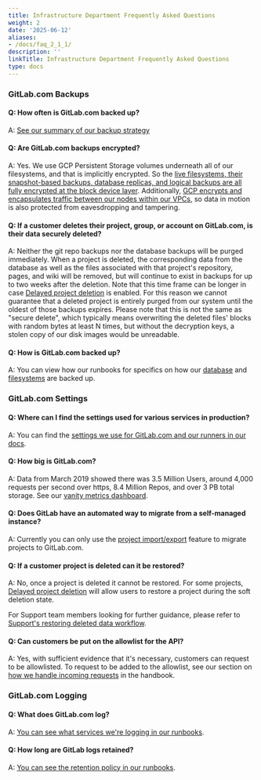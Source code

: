 ```yaml
---
title: Infrastructure Department Frequently Asked Questions
weight: 2
date: '2025-06-12'
aliases:
- /docs/faq_2_1_1/
description: ''
linkTitle: Infrastructure Department Frequently Asked Questions
type: docs
---
```


### GitLab.com Backups

#### Q: How often is GitLab.com backed up?

A: [See our summary of our backup strategy](../production#backups)

#### Q: Are GitLab.com backups encrypted?

A: Yes. We use GCP Persistent Storage volumes underneath all of our filesystems, and that is implicitly encrypted. So the [live filesystems, their snapshot-based backups, database replicas, and logical backups are all fully encrypted at the block device layer](https://cloud.google.com/security/encryption-at-rest/default-encryption/#encryption_of_data_at_rest). Additionally, [GCP encrypts and encapsulates traffic between our nodes within our VPCs](https://cloud.google.com/security/encryption-in-transit/#encryption_in_transit_by_default), so data in motion is also protected from eavesdropping and tampering.

#### Q: If a customer deletes their project, group, or account on GitLab.com, is their data securely deleted?

A: Neither the git repo backups nor the database backups will be purged immediately. When a project is deleted, the corresponding data from the database as well as the files associated with that project's repository, pages, and wiki will be removed, but will continue to exist in backups for up to two weeks after the deletion. Note that this time frame can be longer in case [Delayed project deletion](https://docs.gitlab.com/ee/user/gitlab_com/index.html#delayed-project-deletion) is enabled. For this reason we cannot guarantee that a deleted project is entirely purged from our system until the oldest of those backups expires. Please note that this is not the same as "secure delete", which typically means overwriting the deleted files' blocks with random bytes at least N times, but without the decryption keys, a stolen copy of our disk images would be unreadable.

#### Q: How is GitLab.com backed up?

A: You can view how our runbooks for specifics on how our [database](https://gitlab.com/gitlab-com/runbooks/-/blob/master/docs/patroni/postgresql-backups-wale-walg.md) and [filesystems](https://gitlab.com/gitlab-com/runbooks/-/blob/master/docs/disaster-recovery/gcp-snapshots.md) are backed up.

### GitLab.com Settings

#### Q: Where can I find the settings used for various services in production?

A: You can find the [settings we use for GitLab.com and our runners in our docs](https://docs.gitlab.com/ee/user/gitlab_com/).

#### Q: How big is GitLab.com?

A: Data from March 2019 showed there was 3.5 Million Users, around 4,000 requests per second over https, 8.4 Million Repos, and over 3 PB total storage. See our [vanity metrics dashboard](https://dashboards.gitlab.com/d/ZwfWfY2iz/vanity-metrics-dashboard?orgId=1).

#### Q: Does GitLab have an automated way to migrate from a self-managed instance?

A: Currently you can only use the [project import/export](https://docs.gitlab.com/ee/user/project/settings/import_export.html) feature to migrate projects to GitLab.com.

#### Q: If a customer project is deleted can it be restored?

A: No, once a project is deleted it cannot be restored. For some projects, [Delayed project deletion](https://docs.gitlab.com/ee/user/gitlab_com/index.html#delayed-project-deletion) will allow users to restore a project during the soft deletion state.

For Support team members looking for further guidance, please refer to [Support's restoring deleted data workflow](/handbook/support/workflows/restore_requests/).

#### Q: Can customers be put on the allowlist for the API?

A: Yes, with sufficient evidence that it's necessary, customers can request to be allowlisted. To request to be added to the allowlist, see our section on [how we handle incoming requests](../production#incoming-requests-of-the-infrastructure-team) in the handbook.

### GitLab.com Logging

#### Q: What does GitLab.com log?

A: [You can see what services we're logging in our runbooks](https://gitlab.com/gitlab-com/runbooks/tree/master/logging/doc#what-are-we-logging).

#### Q: How long are GitLab logs retained?

A: [You can see the retention policy in our runbooks](https://gitlab.com/gitlab-com/runbooks/-/blob/master/docs/logging/README.md?plain=0#retention).
